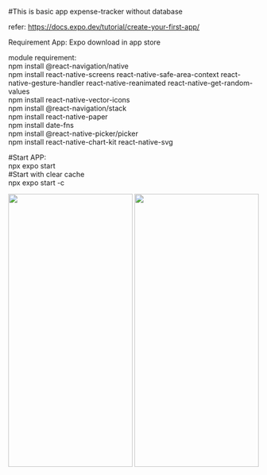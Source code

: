 #This is basic app expense-tracker without database<br>

refer: https://docs.expo.dev/tutorial/create-your-first-app/<br>

Requirement App: Expo download in app store

module requirement:<br>
npm install @react-navigation/native<br>
npm install react-native-screens react-native-safe-area-context react-native-gesture-handler react-native-reanimated react-native-get-random-values<br>
npm install react-native-vector-icons<br>
npm install @react-navigation/stack<br>
npm install react-native-paper<br>
npm install date-fns<br>
npm install @react-native-picker/picker<br>
npm install react-native-chart-kit react-native-svg<br>


#Start APP:<br>
npx expo start <br>
#Start with clear cache<br>
npx expo start -c

<img src="https://github.com/user-attachments/assets/bd3e5a9a-0e5c-4ff6-8b35-f0e83e98a62b" width="250" height="550">
<img src="https://github.com/user-attachments/assets/84a196b6-0ddf-4394-b820-0049b765dbf9" width="250" height="550">

